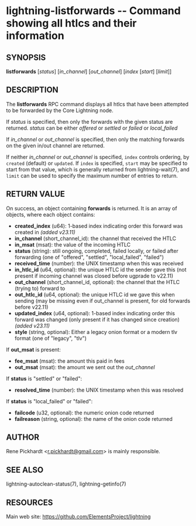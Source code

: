 lightning-listforwards -- Command showing all htlcs and their information
=========================================================================

SYNOPSIS
--------

**listforwards** [*status*] [*in\_channel*] [*out\_channel*] [*index* [*start*] [*limit*]]

DESCRIPTION
-----------

The **listforwards** RPC command displays all htlcs that have been
attempted to be forwarded by the Core Lightning node.

If *status* is specified, then only the forwards with the given status are returned.
*status* can be either *offered* or *settled* or *failed* or *local\_failed*

If *in\_channel* or *out\_channel* is specified, then only the matching forwards
on the given in/out channel are returned.

If neither *in\_channel* or *out\_channel* is specified,
`index` controls ordering, by `created` (default) or `updated`.  If
`index` is specified, `start` may be specified to start from that
value, which is generally returned from lightning-wait(7), and `limit`
can be used to specify the maximum number of entries to return.

RETURN VALUE
------------

[comment]: # (GENERATE-FROM-SCHEMA-START)
On success, an object containing **forwards** is returned.  It is an array of objects, where each object contains:

- **created\_index** (u64): 1-based index indicating order this forward was created in *(added v23.11)*
- **in\_channel** (short\_channel\_id): the channel that received the HTLC
- **in\_msat** (msat): the value of the incoming HTLC
- **status** (string): still ongoing, completed, failed locally, or failed after forwarding (one of "offered", "settled", "local\_failed", "failed")
- **received\_time** (number): the UNIX timestamp when this was received
- **in\_htlc\_id** (u64, optional): the unique HTLC id the sender gave this (not present if incoming channel was closed before ugprade to v22.11)
- **out\_channel** (short\_channel\_id, optional): the channel that the HTLC (trying to) forward to
- **out\_htlc\_id** (u64, optional): the unique HTLC id we gave this when sending (may be missing even if out\_channel is present, for old forwards before v22.11)
- **updated\_index** (u64, optional): 1-based index indicating order this forward was changed (only present if it has changed since creation) *(added v23.11)*
- **style** (string, optional): Either a legacy onion format or a modern tlv format (one of "legacy", "tlv")

If **out\_msat** is present:

  - **fee\_msat** (msat): the amount this paid in fees
  - **out\_msat** (msat): the amount we sent out the *out\_channel*

If **status** is "settled" or "failed":

  - **resolved\_time** (number): the UNIX timestamp when this was resolved

If **status** is "local\_failed" or "failed":

  - **failcode** (u32, optional): the numeric onion code returned
  - **failreason** (string, optional): the name of the onion code returned

[comment]: # (GENERATE-FROM-SCHEMA-END)

AUTHOR
------

Rene Pickhardt <<r.pickhardt@gmail.com>> is mainly responsible.

SEE ALSO
--------

lightning-autoclean-status(7), lightning-getinfo(7)

RESOURCES
---------

Main web site: <https://github.com/ElementsProject/lightning>

[comment]: # ( SHA256STAMP:59b3f52c26252730440bc305dabaf191edcacc9ba87021ce4b9065f37f873e5c)
